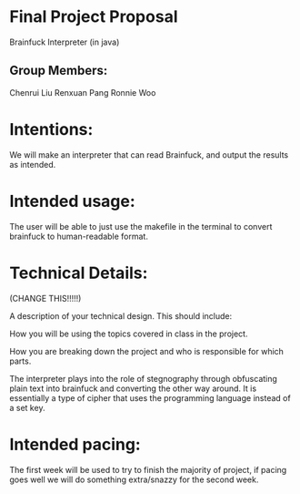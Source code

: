 # Final Project Proposal

Brainfuck Interpreter (in java)

## Group Members:

Chenrui Liu
Renxuan Pang
Ronnie Woo

# Intentions:

We will make an interpreter that can read Brainfuck, and output the results as intended.

# Intended usage:

The user will be able to just use the makefile in the terminal to convert brainfuck to human-readable format.

# Technical Details:

(CHANGE THIS!!!!!)

A description of your technical design. This should include:

How you will be using the topics covered in class in the project.

How you are breaking down the project and who is responsible for which parts.

The interpreter plays into the role of stegnography through obfuscating plain text into brainfuck and converting the other way around.
It is essentially a type of cipher that uses the programming language instead of a set key.

# Intended pacing:

The first week will be used to try to finish the majority of project, if pacing goes well we will do something extra/snazzy for the second week.
